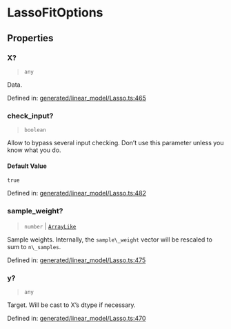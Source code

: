 # LassoFitOptions

## Properties

### X?

> `any`

Data.

Defined in:  [generated/linear\_model/Lasso.ts:465](https://github.com/transitive-bullshit/scikit-learn-ts/blob/122b3c0/packages/sklearn/src/generated/linear_model/Lasso.ts#L465)

### check\_input?

> `boolean`

Allow to bypass several input checking. Don’t use this parameter unless you know what you do.

#### Default Value

`true`

Defined in:  [generated/linear\_model/Lasso.ts:482](https://github.com/transitive-bullshit/scikit-learn-ts/blob/122b3c0/packages/sklearn/src/generated/linear_model/Lasso.ts#L482)

### sample\_weight?

> `number` \| [`ArrayLike`](../types/ArrayLike.md)

Sample weights. Internally, the `sample\_weight` vector will be rescaled to sum to `n\_samples`.

Defined in:  [generated/linear\_model/Lasso.ts:475](https://github.com/transitive-bullshit/scikit-learn-ts/blob/122b3c0/packages/sklearn/src/generated/linear_model/Lasso.ts#L475)

### y?

> `any`

Target. Will be cast to X’s dtype if necessary.

Defined in:  [generated/linear\_model/Lasso.ts:470](https://github.com/transitive-bullshit/scikit-learn-ts/blob/122b3c0/packages/sklearn/src/generated/linear_model/Lasso.ts#L470)
